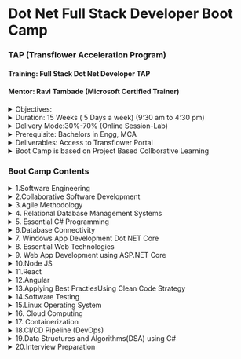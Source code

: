 # Dot Net Full Stack Developer Boot Camp 
### TAP (Transflower Acceleration Program)
#### Training: Full Stack Dot Net Developer TAP
#### Mentor: Ravi Tambade (Microsoft Certified Trainer)


<details>
<summary>Objectives: </summary>
    <ul>
        <li>Reduce participants learning curve for Dot Net Full Stack Development skill.</li>
        <li>Apply Bootcamp learned concepts with Handon under guidance of passionate Mentor</li>
        <li>Build Full Stack Dotnet Apps using Web Technologies</li>
        <li>Apply Design Principles, Design Patterns and Clean Code strategy</li>
        <li>Follow Scrum Framework, Agile methodolgy every day in bootcamp for Project Learning</li>
        <li>Deliver & Integrate Cloud ready Web App using API(REST API), Micro Services</li>
        <li>Build self confidence to apply for a role of Dotnet FullStack Developer IT company</li>
    </ul>
</details>

<details>
<summary> Duration: 15 Weeks  ( 5 Days a week) (9:30 am to 4:30 pm)</summary>
     <ol>
        <li>Days : 75</li>
        <li>Hours: 450</li>
        <li>150 hours Mentor Delivery  (Lecture, Demonstration)</li>
        <li>Problem Solving, Coding, Building, Testing, Deployment, DevOps, .etc</li>
    
    </ol>
</details>

<details>
<summary>Delivery Mode:30%-70% (Online Session-Lab) </summary>
    <ol>
        <li>Project Based Learning. Learn by Doing. </li>
        <li>BootCamp would follow agile Continous Learning for CI/CD culture adopted by industries.</li>
        <li>Continous Integration/ Continous Delivery (CI/CD) pipeline</li>
    </ol>
</details>

<details>
<summary>Prerequisite: Bachelors in Engg, MCA</summary> 
    1.  Bachelors in Engineering (BE, BTech) 
       1. Computers or Information Technology (IT), Electronics, Electronics & Telecommunications(E&TC)
       2. Electrical or Mechanical
       3. Masters in Computer Application (MCA) . 
    2. Basic Programming skill  will be added advantage but not compulsary
    3. Tryout mindset and eager to learn
</details>

<details>
<summary>Deliverables: Access to Transflower Portal</summary>
     1. Access to recorded sessions
     2. Mentor prepared notes 
     3. Concept Visualized Digrams
     4. Soft copy Notes, 
     5. Access to private git hub repositories
     6. Case Study oriented, solved examples
     7. Lot of Live Interactions with mentor and team throughout the Learning Process 
</details>



<details>
<summary> Boot Camp is based on Project Based Collborative Learning </summary>
    1. Project-based learning (PBL) involves participants designing, developing, and constructing hands-on solutions to a problem.
    2. Project-based learning is a student-centered pedagogy that involves a dynamic classroom approach in which it is believed that students acquire a deeper knowledge through active exploration of real-world challenges and problems.
    3. Project-based learning (PBL) is another collaborative, learner-centered instructional approach where students work in groups to construct their knowledge and gain mastery of the course content.
</details>

### Boot Camp Contents
<details>
<summary>1.Software Engineering</summary>
    <ul>
    <li>Software Development Life Cycle</li>
    <li>Software Requirements</li>
    <li>Software Requirements Specification</li>
    </ul>
</details>     
<details>
<summary>2.Collaborative Software Development</summary>  
       <ul>
        <li> Software Development Team</li>
        <li>Source Control Tools </li>
        <li>Git and GitHub</li>
        <li>Git Commands </li>
        <li>Git Workflow</li>
</details>
<details>
<summary>3.Agile Methodology</summary>
    <ul>
    <li>Agile Manifesto</li>
    <li>Scrum Framework</li>
    <li>CI/CD Pipeline</li>
    <li>DevOps Overview</li>
    <li>Selenium IDE </li>
    </ul>
</details>
<details>
<summary>4.	Relational Database Management Systems</summary>
    <ul>
        <li>RDBMS</li>
        <li>Database Design ER Diagrams, Data Flow Diagrams</li>
        <li>Data Definition Language Commands</li>
        <li>CRUD Operations against Tables</li>
        <li>SQL Queries</li>
        <li>Nested and Join Queries</li>
        <li>Transactions & ACID properties</li>
        <li>Stored Procedures & triggers </li>
        <li>Building backend for Project</li>
        <li>Operations management of Database Server</li>
        <li>NoSQL Databases</li>
        <li>Database as a Service</li>
    </ul>
</details>
<details>
<summary>5.	Essential C# Programming</summary>
    <ul>
        <li> DotNet Core App Development</li>
        <li>Dotnet Core Developer Enviornment </li>
        <li>Create, Build, Run Dotnet Solutions </li>
        <li>C# Types, Keyword, Coding Conventions </li>
        <li>Object Oriented Programming (OOPS)</li>
        <li>Interfaces, Delegate & Events </li>
        <li>Collection Framework</li>
        <li>File I/O, JSON Serialization</li>
        <li>Reflection, Garbage Collection</li>
    </ul>
</details> 

<details>
<summary>6.Database Connectivity</summary>
        <ul>
            <li>database connectivity using C#</li>
            <li>CRUD operations using mysql connector</li>
            <li>Connected, Disconnected Data Access Mode</li>
            <li>Invoking Stored Procedures</li>
            <li>Obect Relational Mapping(ORM) </li>
            <li>Entity Framework Core</li>
            <li>Data First & Code First Approach </li>
            <li>ORM Migrations</li>
            <li>Building Data Access Logic Layer </li>
        </ul>
</details> 
<details>
<summary>7.	Windows App Development Dot NET Core</summary>
    <ull>
        <li>Using dotnet core CLI for Windows Application Development </li>
        <li>Event Driven Architecture and Forms </li>
        <li> Using Menus, Controls in .net core windows applications</li>
        <li>Building Windows Apps </li>
    </ul>
</details> 
<details>
<summary>8.	Essential Web Technologies</summary>
    <ul>
        <li>Web Application Architecture</li>
        <li>Web Taxanomy & Topologies</li>
        <li>HTML and Web Pages</li>
        <li>HTML elements & Features</li>
        <li>Dynamic Web Pages and Javascript</li>
        <li>Document Object Model</li>
        <li>Using Cascaded Style Sheets (CSS)</li>
        <li>jQuery Selectors</li>
        <li>Ajax & External Data Access</li>
        <li>Responsive User Inteface Framework BootStrap/ Material</li>
        <li>Building Interactive Web Site</li>
    </ul>
</details> 
<details>
<summary>9.	Web App Development using ASP.NET Core</summary>
    <ul>
        <li>Web Application Development using ASP.NET CORE 7.0 </li>
        <li>Using .net CLI for Web Application Development </li>
        <li>Building Web App using Razor pages, layouts and C# </li>
        <li>Using ASP.NET MVC Framework </li>
        <li>ASP.NET Middleware</li>
        <li>Using Controllers, Actions & Views </li>
        <li>HTML helper functions</li>
        <li>State Management in ASP.NET Core </li>
        <li>Separation of Concernt, Dependency Injection</li>
        <li>Application Repository Pattern</li>
        <li>Applying Web Application Security</li>
        <li>Filters</li>
        <li>Membership and Roles  Management</li>
        <li>Javascript Web Token (JWT)</li>
        <li>Introduction to asp.net core Web API</li>
        <li>Handling HTTP Requests (CRUD) using Web API</li>
        <li>async , await, Task Parallel Library </li>
        <li>Invoking Web API cors, HTTPClient</li>
        <li>Secure REST API</li>
    </ul>
</details> 
<details>
<summary>10.Node JS</summary>
    <ul>
        <li>Rise of JavaScript as Full Stack Programming Language today</li>
        <li>Node js as V8 JavaScript Runtime Engine</li>
        <li>Building & Debugging Node JS with VS code</li>
        <li>Event Emitter, Callback Functions</li>
        <li>File IO, JSON Operations</li>
        <li>Building Web app using HTTP module </li>
        <li>Node Package Manager & Express JS</li>
        <li>Express Middleware & Router</li>
        <li>REST API using Express JS</li>
        <li>Using Tool Chain for Web Apps CI/CD pipeline</li>
        <li>Using MySQL , Mongo Db connectivity using Node JS</li>
        <li>Handling HTTP Requests (CRUD) using Web API</li>
        <li>async , await, Task Parallel Library </li>
        <li>Invoking Web API cors, HTTPClient</li>
        <li>Secure REST API</li>
    </ul>
</details> 
<details>
<summary>11.React</summary>
    <ul>
        <li>Simple React JS App</li>
        <li>React JS build Enviornment</li>
        <li>Component based Approach</li>
        <li>Props and State</li>
        <li>Nested Components</li>
        <li>React Forms</li>
        <li>React Routing (SPA)</li>
        <li>External Data Access (AXIOS, fetch)</li>
        <li>Data Application Architecture Redux</li>
        <li>React Testing</li>
    </ul>
</details>   
<details>
<summary>12.Angular</summary>
    <ul>
        <li>Angular CLI and Single Page Application</li>
        <li>Angular UI Architecture</li>
        <li> Components & Modules</li>
        <li>Directives & Pipes</li>
        <li>Angular Forms</li>
        <li>Extending Angular App</li>
        <li>Component Life Cycle</li>
        <li>Injectable Services</li>
        <li>Custom Directives and Pipes</li>
        <li>External REST API data access using HttpClient</li>
        <li>RxJS Operators</li>
        <li>Single Page Application using Routing</li>
        <li>Child Routes, Secure Routes, Lazy loading, PreLoading</li>
     </ul>
     </details>   
<details>
<summary>13.Applying Best PractiesUsing Clean Code Strategy</summary>
    <ul>
        <li>Crafting Software</li>
        <li>Importance of Framework, Design Patterns, Design Principles</li>
        <li>Following Design Principles</li>
        <li>Descovring Design Patterns</li>
        <li>Applying Design Patterns</li>
        <li>Micro Services Architecture </li>
        <li>Transforming existing Web App using MicroServices</li>
        <li>MicroServices API Gateway</li>
        <li>Communicating with Micro Services RabbitMQ, GRPC, Kafka,etc.</li>
        <li>Micro Services and Cloud Ready Apps</li>
        <li>Testable Micro services</li>
        <li></li>
     </ul>
  </details>   
<details>
<summary>14.Software Testing</summary>
     <ul>
        <li>Why Software Testing </li>
        <li> STLC vs SDLC</li>
        <li>V-Model </li>
        <li>Test Plan </li>
        <li>Writing Test Cases </li>
        <li>Setting up Testing Enviornment </li>
        <li> Test Execution</li>
        <li>Introduction to Test Automation </li>
        <li>Selenium IDE, Selenium Web Driver </li>
        <li>Using Unit Testing Frameworks </li>
        <li>Test Driven Development </li>
        <li> </li>
     </ul>
 </details>   
<details>
<summary>15.Linux Operating System</summary>
    <ul>
        <li>Installing Linux</li>
	    <li>Basic Linux Commands</li>
        <li>Files, Permissions, Controlled Access</li>
	    <li>Grep Commands , Pipes</li>
        <li>CMode</li>
        <li>Crone Job</li>
	    <li>Shell Scripting</li>
    </ul>
 </details>   
<details>
<summary>16. Cloud Computing</summary>
    <ul>
        <li>Introduction to Cloud</li>
	    <li>Using Public Cloud (AWS, Azure, Google Cloud)</li>
	    <li>IT Solution Deployment to on premise, hosted environment</li>
        <li>Virtualization </li>
    </ul>
 </details>   
<details>
<summary>17. Containerization</summary>
    <ul>
        <li> Virtualization vs. Containerization</li>
        <li>Docker Engine & Docker Hub</li>
        <li> Docker Commands</li>
        <li>Dockerizing exiting Web Apps </li>
        <li>Conatiner Orchestration using Kubernetes </li>
        <li>Microservices with Kubernetes </li>
    </ul>
 </details>   
<details>
<summary>18.CI/CD Pipeline (DevOps)</summary>
    <ul>
        <li>Git Actions & Git Workflow</li>
        <li>Setting up CI/CD pipeline</li>
        <li>Jenkins</li>
        <li>Azure DevOps</li>
    </ul>
 </details>   
<details>
<summary>19.Data Structures and Algorithms(DSA) using C#</summary>
    <ul>
        <li>DataStructure in real life</li>
        <li>DataSrcuture in .net</li>
        <li>Understanding Data Structures</li>
        <li>Time and Space Complexity</li>
        <li>Arrays</li>
        <li>Matrix Operations</li>
        <li>Linked Lists</li>
        <li>Stack & Queues</li>
        <li>Trees</li>        
        <li>Sorting Algoritms</li>
        <li>Search Algorithms</li>
        <li>Graphs</li>
        <li>Problem solving using Algorithms</li>
    </ul>
</details>
<details>
<summary>20.Interview Preparation</summary>

 </details>   